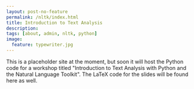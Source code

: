```yaml
---
layout: post-no-feature
permalink: /nltk/index.html
title: Introduction to Text Analysis
description: 
tags: [about, admin, nltk, python]
image:
  feature: typewriter.jpg
---
```


This is a placeholder site at the moment, but soon it will host the Python code for
a workshop titled "Introduction to Text Analysis with Python and the Natural 
Language Toolkit". The LaTeX code for the slides will be found here as well.
